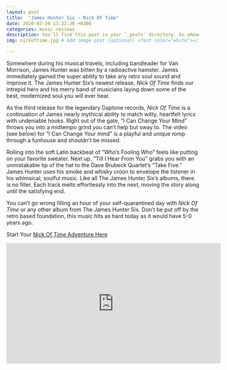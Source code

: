 ```yaml
---
layout: post
title:  "James Hunter Six – Nick Of Time"
date: 2020-03-20 13:32:20 +0300
categories: music reviews
description: You’ll find this post in your `_posts` directory. Go ahead and edit it and re-build the site to see your changes. # Add post description (optional)
img: nickoftime.jpg # Add image post (optional) <font color="white"></font>

---
```


Somewhere during his musical travels, including bandleader for Van Morrison, James Hunter was bitten by a radioactive hamster. James immediately gained the super ability to take any retro soul sound and improve it. The James Hunter Six’s newest release, *Nick Of Time* finds our intrepid hero and his merry band of musicians laying down some of the best, modernized soul you will ever hear.

As the third release for the legendary Daptone records, *Nick Of Time* is a continuation of James nearly mythical ability to match witty, heartfelt lyrics with undeniable hooks. Right out of the gate, “I Can Change Your Mind” throws you into a midtempo grind you can’t help but sway to. The video (see below) for “I Can Change Your mind” is a playful and unique romp through a funhouse and shouldn’t be missed.

Rolling into the soft Latin backbeat of “Who’s Fooling Who” feels like putting on your favorite sweater. Next up, “Till I Hear From You” grabs you with an unmistakable tip of the hat to the Dave Brubeck Quartet’s “Take Five.”  
James Hunter uses his smoke and whisky croon to envelope the listener in his whimsical, soulful music. Like all The James Hunter Six’s albums, there is no filler. Each track melts effortlessly into the next, moving the story along until the satisfying end. 

You can’t go wrong filling an hour of your self-quarantined day with *Nick Of Time* or any other album from The James Hunter Six. Don’t be put off by the retro based foundation, this music hits as hard today as it would have 5-0 years ago.

Start Your [Nick Of Time Adventure Here](https://amzn.to/2UrKcZd)

<iframe width="560" height="315" src="https://www.youtube.com/embed/HRstumXrVKw" frameborder="0" allow="accelerometer; autoplay; encrypted-media; gyroscope; picture-in-picture" allowfullscreen></iframe>
